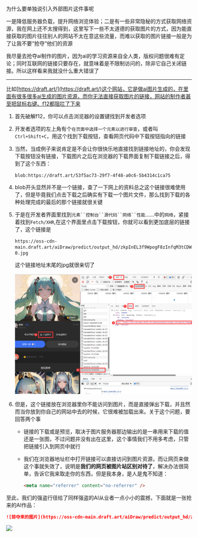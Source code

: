 为什么要单独说引入外部图片这件事呢

一是降低服务器负载，提升网络浏览体验；二是有一些非常隐秘的方式获取网络资源，我在网上还不太搜得到，这里写下一些不太道德的获取图片的方式，因为能直接获取的图片往往别人的网站不太在意这些流量，而难以获取的图片链接一般是为了让我不要“抢夺”他们的资源

我尽量去抢夺ai制作的图片，因为ai的学习资源来自全人类，版权问题很难有定论；同时互联网的链接只要存在，就意味着是不限制访问的，除非它自己关闭链接。所以这样看来我就没什么重大错误了

------

比如[https://draft.art/](https://draft.art/)这个网站，它是做ai图片生成的，在里面有很多很多ai生成的图片资源，而你无法直接获取图片的链接，网站的制作者甚至把鼠标右键、f12都阻拦了下来

1. 首先破解f12，你可以点击浏览器的设置键找到开发者选项

2. 开发者选项的左上角有个`在页面中选择一个元素以进行审查`，或者叫`Ctrl+Shift+C`，用这个找到下载按钮，查看网页代码中下载按钮指向的链接

3. 当然，当成例子来说肯定是不会让你很快乐地直接找到链接地址的，你会发现下载按钮没有链接，下载图片之后在浏览器的下载界面复制下载链接之后，得到了这个东西：
   ```http
   blob:https://draft.art/53f5ac73-29f7-4f48-a0c6-5b4314c1ca75
   ```


4. blob开头显然并不是一个链接，查了一下网上的资料总之这个链接很难使用了，但是毕竟我们点击下载之后确实有下载一个图片文件，那么找到下载的各种处理完成的最后的那个链接就很关键

5. 于是在开发者界面里找到`元素``控制台``源代码``网络``性能`……中的`网络`，紧接着找到`Fetch/XHR`,在这个界面里点击下载按钮，你就可以看到更加底层的链接了，这个链接是

   ```http
   https://oss-cdn-main.draft.art/aiDraw/predict/output_hd/zkpInEL3f9WpogF8zInfqM3tCDWlRyzE-0.jpg
   ```

   这个链接地址末尾的jpg就很亲切了

   ![1682944446780](./引入外部图片.assets/1682944446780.png)

6. 但是，这个链接放在浏览器里你不能访问到图片，而是直接弹出下载，并且然而当你放到你自己的网站中去的时候，它很难被加载出来。关于这个问题，要回答两个事

   * 链接的下载或是预览，取决于图片服务器那边输出的是一串用来下载的值还是一张图，不过问题并没有出在这里，这个事情我们不用多考虑，只管把链接引入到网页中就行

   * 我们在浏览器地址栏中打开链接可以直接访问到图片资源，而让网页来做这个事就失效了，说明是**我们的网页被图片站区别对待了**，解决办法很简单，告诉它我来取走你的东西，但是我本身，是人是鬼不知道：

     ```html
     <meta name="referrer" content="no-referrer" />
     ```



至此，我们的强盗行径给了同样强盗的AI从业者一点小小的震撼，下面就是一张抢来的AI作品：




```md title='我们把它写到markdown文件里就能输出图像了'
![掠夺来的图片](https://oss-cdn-main.draft.art/aiDraw/predict/output_hd/zkpInEL3f9WpogF8zInfqM3tCDWlRyzE-0.jpg)
```

![ ](https://oss-cdn-main.draft.art/aiDraw/predict/output_hd/zkpInEL3f9WpogF8zInfqM3tCDWlRyzE-0.jpg)
